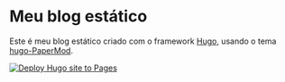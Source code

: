 # Meu blog estático
 
Este é meu blog estático criado com o framework [Hugo](https://gohugo.io/), usando o tema [hugo-PaperMod](https://github.com/adityatelange/hugo-PaperMod).

[![Deploy Hugo site to Pages](https://github.com/ErickBessa/meu_blog_estatico/actions/workflows/hugo.yml/badge.svg)](https://github.com/ErickBessa/meu_blog_estatico/actions/workflows/hugo.yml)
